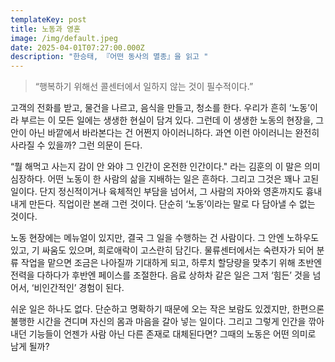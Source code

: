```yaml
---
templateKey: post
title: 노동과 영혼
image: /img/default.jpeg
date: 2025-04-01T07:27:00.000Z
description: "한승태, 『어떤 동사의 멸종』을 읽고 "
---
```

> “행복하기 위해선 콜센터에서 일하지 않는 것이 필수적이다.”

고객의 전화를 받고, 물건을 나르고, 음식을 만들고, 청소를 한다. 우리가 흔히 ‘노동’이라 부르는 이 모든 일에는 생생한 현실이 담겨 있다. 그런데 이 생생한 노동의 현장을, 그 안이 아닌 바깥에서 바라본다는 건 어쩐지 아이러니하다. 과연 이런 아이러니는 완전히 사라질 수 있을까? 그런 의문이 든다.

“뭘 해먹고 사는지 감이 안 와야 그 인간이 온전한 인간이다." 라는 김훈의 이 말은 의미심장하다. 어떤 노동이 한 사람의 삶을 지배하는 일은 흔하다. 그리고 그것은 꽤나 고된 일이다. 단지 정신적이거나 육체적인 부담을 넘어서, 그 사람의 자아와 영혼까지도 흉내 내게 만든다. 직업이란 본래 그런 것이다. 단순히 ‘노동’이라는 말로 다 담아낼 수 없는 것이다.

노동 현장에는 메뉴얼이 있지만, 결국 그 일을 수행하는 건 사람이다. 그 안엔 노하우도 있고, 기 싸움도 있으며, 희로애락이 고스란히 담긴다. 물류센터에서는 숙련자가 되어 분류 작업을 맡으면 조금은 나아질까 기대하게 되고, 하루치 할당량을 맞추기 위해 초반엔 전력을 다하다가 후반엔 페이스를 조절한다. 음료 상하차 같은 일은 그저 ‘힘든’ 것을 넘어서, ‘비인간적인’ 경험이 된다.

쉬운 일은 하나도 없다. 단순하고 명확하기 때문에 오는 작은 보람도 있겠지만, 한편으론 불행한 시간을 견디며 자신의 몸과 마음을 갈아 넣는 일이다. 그리고 그렇게 인간을 깎아내던 기능들이 언젠가 사람 아닌 다른 존재로 대체된다면? 그때의 노동은 어떤 의미로 남게 될까?
